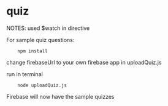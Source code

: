# quiz

NOTES:
used $watch in directive



For sample quiz questions:

```
	npm install
```

change firebaseUrl to your own firebase app in uploadQuiz.js

run in terminal 

```
	node uploadQuiz.js
```

Firebase will now have the sample quizzes
